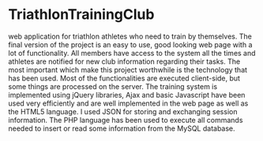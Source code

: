 TriathlonTrainingClub
=====================

web application for triathlon athletes who need to train by themselves. The final version of the project is an easy to use, good looking web page with a lot of functionality. All members have access to the system all the times and athletes are notified for new club information regarding their tasks. The most important which make this project worthwhile is the technology that has been used. Most of the functionalities are executed client-side, but some things are processed on the server. The training system is implemented using jQuery libraries, Ajax and basic Javascript have been used very efficiently and are well implemented in the web page as well as the HTML5 language. I used JSON for storing and exchanging session information. The PHP language has been used to execute all commands needed to insert or read some information from the MySQL database.
